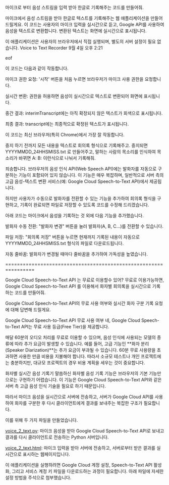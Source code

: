 마이크로 부터 음성 스트림을 입력 받아 한글로 기록해주는 코드를 만들어줘.


마이크에서 음성 스트림을 받아 한글로 텍스트를 기록해주는 웹 애플리케이션을 만들어 드릴게요. 이 코드는 사용자의 마이크 입력을 실시간으로 듣고, Google API를 사용하여 음성을 텍스트로 변환합니다. 변환된 텍스트는 화면에 실시간으로 표시됩니다.

이 애플리케이션은 사용자의 브라우저에서 직접 실행되며, 별도의 서버 설정이 필요 없습니다.
Voice to Text Recorder
9월 4일 오후 2:21


eof

이 코드는 다음과 같이 작동합니다.

마이크 권한 요청: '시작' 버튼을 처음 누르면 브라우저가 마이크 사용 권한을 요청합니다.

실시간 변환: 권한을 허용하면 음성이 실시간으로 텍스트로 변환되어 화면에 표시됩니다.

중간 결과: interimTranscript에는 아직 확정되지 않은 텍스트가 회색으로 표시됩니다.

최종 결과: transcript에는 최종적으로 확정된 텍스트가 표시됩니다.

이 코드는 최신 브라우저(특히 Chrome)에서 가장 잘 작동합니다.





중지 하기 전까지 모든 내용을 텍스트로 회의록 형식으로 기록해주고. 중지되면 YYYYMMDD_24HHSMISS.txt 로 만들어주고, 말하는 사람의 목소리를 인식하여 목소리가 바뀌면 A: B: 이런식으로 나눠서 기록해줘.



죄송합니다. 브라우저의 음성 인식 API(Web Speech API)에는 발화자를 자동으로 구분하는 기능이 포함되어 있지 않습니다. 이 기능은 매우 복잡하며, 일반적으로 서버 측의 고급 음성-텍스트 변환 서비스(예: Google Cloud Speech-to-Text API)에서 제공됩니다.

하지만 사용자가 수동으로 발화자를 전환할 수 있는 기능을 추가하여 회의록 형식을 구현하고, 기록이 완료되면 파일로 저장할 수 있도록 코드를 수정해 드리겠습니다.

아래 코드는 마이크에서 음성을 기록하는 것 외에 다음 기능을 추가했습니다.

발화자 수동 전환: "발화자 변경" 버튼을 눌러 발화자(A, B, C...)를 전환할 수 있습니다.

파일 저장: "회의록 저장" 버튼을 누르면 현재까지 기록된 내용이 자동으로 YYYYMMDD_24HHSMISS.txt 형식의 파일로 다운로드됩니다.

자동 줄바꿈: 발화자가 변경될 때마다 줄바꿈을 추가하여 가독성을 높였습니다.

================================================================

Google Cloud Speech-to-Text API 는 무료로 이용할수 있어? 무료로 이용가능하면, Google Cloud Speech-to-Text API 를 이용해서 화자별 회의록을 실시간으로 기록하는 코드를 만들어줘.



Google Cloud Speech-to-Text API의 무료 사용 여부와 실시간 화자 구분 기록 요청에 대해 답변해 드릴게요.

Google Cloud Speech-to-Text API 무료 사용 여부
네, Google Cloud Speech-to-Text API는 무료 사용 등급(Free Tier)을 제공합니다.

매달 60분의 오디오 처리를 무료로 이용할 수 있으며, 음성 인식에 사용되는 모델의 종류에 따라 추가 요금이 발생할 수 있습니다. 예를 들어, 고급 기능인 **화자 분리(Speaker Diarization)**는 추가 요금이 부과될 수 있습니다. 60분 무료 사용량을 초과하면 사용한 만큼 비용을 지불해야 합니다. 따라서 소규모 테스트나 개인 프로젝트에는 충분하지만, 대규모 프로젝트의 경우 비용 계획을 세우는 것이 중요합니다.

화자별 실시간 음성 기록기
말씀하신 화자별 음성 기록 기능은 브라우저의 기본 기능만으로는 구현하기 어렵습니다. 이 기능은 Google Cloud Speech-to-Text API와 같은 서버 측 고급 음성 인식 기술을 필요로 하기 때문입니다.

따라서 마이크 음성을 실시간으로 서버에 전송하고, 서버가 Google Cloud API를 사용하여 화자를 구분한 후 다시 클라이언트에게 결과를 보내주는 복잡한 구조가 필요합니다.

이를 위해 두 가지 파일을 만들었습니다.

[voice_2_text.py](voice_2_text.py): 마이크 음성을 받아 Google Cloud Speech-to-Text API로 보내고 결과를 다시 클라이언트로 전송하는 Python 서버입니다.

[voice_2_text.html](voice_2_text.html): 마이크 입력을 받아 서버에 전송하고, 서버로부터 받은 결과를 실시간으로 표시하는 웹페이지입니다.

이 애플리케이션을 실행하려면 Google Cloud 계정 설정, Speech-to-Text API 활성화, 그리고 서비스 계정 키 파일을 다운로드하는 과정이 필요합니다. 아래 파일에 자세한 설정 방법을 주석으로 첨부했습니다.


